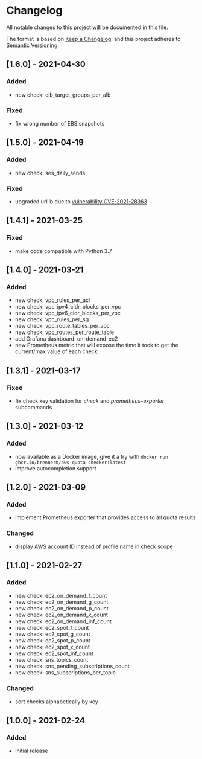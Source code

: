 # Changelog

All notable changes to this project will be documented in this file.

The format is based on [Keep a Changelog](https://keepachangelog.com/en/1.0.0/),
and this project adheres to [Semantic Versioning](https://semver.org/spec/v2.0.0.html).

## [1.6.0] - 2021-04-30

### Added

- new check: elb_target_groups_per_alb

### Fixed

- fix wrong number of EBS snapshots

## [1.5.0] - 2021-04-19

### Added

- new check: ses_daily_sends

### Fixed

- upgraded urllib due to [vulnerability CVE-2021-28363](https://github.com/advisories/GHSA-5phf-pp7p-vc2r)

## [1.4.1] - 2021-03-25

### Fixed

- make code compatible with Python 3.7

## [1.4.0] - 2021-03-21

### Added

- new check: vpc_rules_per_acl
- new check: vpc_ipv4_cidr_blocks_per_vpc
- new check: vpc_ipv6_cidr_blocks_per_vpc
- new check: vpc_rules_per_sg
- new check: vpc_route_tables_per_vpc
- new check: vpc_routes_per_route_table
- add Grafana dashboard: on-demand-ec2
- new Prometheus metric that will expose the time it took to get the current/max value of each check

## [1.3.1] - 2021-03-17

### Fixed

- fix check key validation for _check_ and _prometheus-exporter_ subcommands

## [1.3.0] - 2021-03-12

### Added

- now available as a Docker image, give it a try with `docker run ghcr.io/brennerm/aws-quota-checker:latest`
- improve autocompletion support

## [1.2.0] - 2021-03-09

### Added

- implement Prometheus exporter that provides access to all quota results

### Changed

- display AWS account ID instead of profile name in check scope

## [1.1.0] - 2021-02-27

### Added

- new check: ec2_on_demand_f_count
- new check: ec2_on_demand_g_count
- new check: ec2_on_demand_p_count
- new check: ec2_on_demand_x_count
- new check: ec2_on_demand_inf_count
- new check: ec2_spot_f_count
- new check: ec2_spot_g_count
- new check: ec2_spot_p_count
- new check: ec2_spot_x_count
- new check: ec2_spot_inf_count
- new check: sns_topics_count
- new check: sns_pending_subscriptions_count
- new check: sns_subscriptions_per_topic

### Changed

- sort checks alphabetically by key

## [1.0.0] - 2021-02-24

### Added

- initial release
